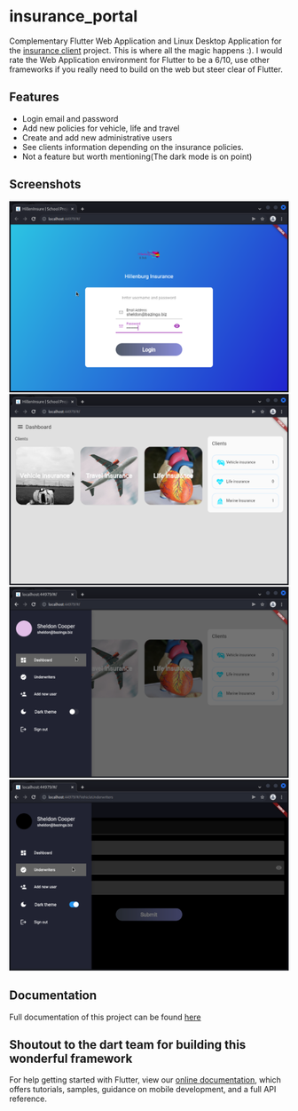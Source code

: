 # insurance_portal

Complementary Flutter Web Application and Linux Desktop Application for the [insurance client](https://github.com/kiiru4reals/insurance-client.git) project. 
This is where all the magic happens :). I would rate the Web Application environment for Flutter to be a 6/10, use other frameworks if you really need to build on the web but steer clear of Flutter.

## Features
- Login email and password
- Add new policies for vehicle, life and travel
- Create and add new administrative users
- See clients information depending on the insurance policies.
- Not a feature but worth mentioning(The dark mode is on point)

## Screenshots
![image](https://github.com/kiiru4reals/insurance-portal/blob/readme/assets/screenshots/admin_login.png)
![image](https://github.com/kiiru4reals/insurance-portal/blob/readme/assets/screenshots/admin_home.png)
![image](https://github.com/kiiru4reals/insurance-portal/blob/readme/assets/screenshots/admin_menu.png)
![image](https://github.com/kiiru4reals/insurance-portal/blob/readme/assets/screenshots/dark_theme.png)

## Documentation
Full documentation of this project can be found [here](https://drive.google.com/drive/folders/1_7Acc3yVzHy_mFhp4XojnCSIDvI579AM?usp=sharing)

## Shoutout to the dart team for building this wonderful framework
For help getting started with Flutter, view our
[online documentation](https://flutter.dev/docs), which offers tutorials,
samples, guidance on mobile development, and a full API reference.

